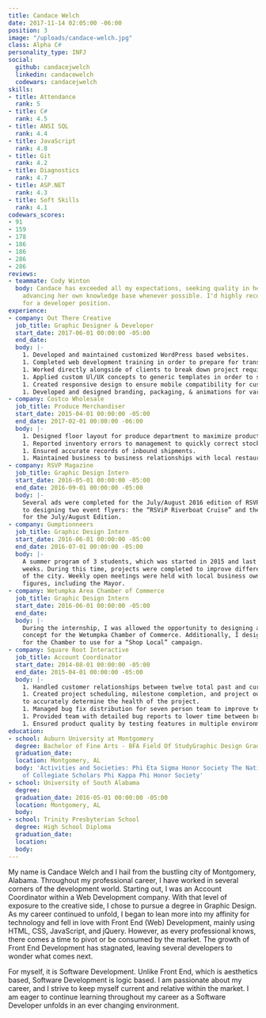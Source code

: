 ```yaml
---
title: Candace Welch
date: 2017-11-14 02:05:00 -06:00
position: 3
image: "/uploads/candace-welch.jpg"
class: Alpha C#
personality_type: INFJ
social:
  github: candacejwelch
  linkedin: candacewelch
  codewars: candacejwelch
skills:
- title: Attendance
  rank: 5
- title: C#
  rank: 4.5
- title: ANSI SQL
  rank: 4.4
- title: JavaScript
  rank: 4.8
- title: Git
  rank: 4.2
- title: Diagnostics
  rank: 4.7
- title: ASP.NET
  rank: 4.3
- title: Soft Skills
  rank: 4.1
codewars_scores:
- 91
- 159
- 178
- 186
- 186
- 286
- 286
reviews:
- teammate: Cody Winton
  body: Candace has exceeded all my expectations, seeking quality in her work and
    advancing her own knowledge base whenever possible. I'd highly recommend Candace
    for a developer position.
experience:
- company: Out There Creative
  job_title: Graphic Designer & Developer
  start_date: 2017-06-01 00:00:00 -05:00
  end_date: 
  body: |-
    1. Developed and maintained customized WordPress based websites.
    1. Completed web development training in order to prepare for transitioning into a primarily development role.
    1. Worked directly alongside of clients to break down project requirements and manage task creation.
    1. Applied custom Ul/UX concepts to generic templates in order to successfully satisfy customer requirements
    1. Created responsive design to ensure mobile compatibility for custom websites.
    1. Developed and designed branding, packaging, & animations for various projects.
- company: Costco Wholesale
  job_title: Produce Merchandiser
  start_date: 2015-04-01 00:00:00 -05:00
  end_date: 2017-02-01 00:00:00 -06:00
  body: |-
    1. Designed floor layout for produce department to maximize product turnover.
    1. Reported inventory errors to management to quickly correct stocking issues and avoid runaway over/under stocking.
    1. Ensured accurate records of inbound shipments.
    1. Maintained business to business relationships with local restaurants in order to promote Costco community involvement.
- company: RSVP Magazine
  job_title: Graphic Design Intern
  start_date: 2016-05-01 00:00:00 -05:00
  end_date: 2016-09-01 00:00:00 -05:00
  body: |-
    Several ads were completed for the July/August 2016 edition of RSVP. In addition
    to designing two event flyers: the “RSViP Riverboat Cruise” and the Release Party
    for the July/August Edition.
- company: Gumptionneers
  job_title: Graphic Design Intern
  start_date: 2016-06-01 00:00:00 -05:00
  end_date: 2016-07-01 00:00:00 -05:00
  body: |-
    A summer program of 3 students, which was started in 2015 and last 6 to 8
    weeks. During this time, projects were completed to improve different aspects
    of the city. Weekly open meetings were held with local business owners and community
    figures, including the Mayor.
- company: Wetumpka Area Chamber of Commerce
  job_title: Graphic Design Intern
  start_date: 2016-06-01 00:00:00 -05:00
  end_date: 
  body: |-
    During the internship, I was allowed the opportunity to designing a new Billboard
    concept for the Wetumpka Chamber of Commerce. Additionally, I designed a banner
    for the Chamber to use for a “Shop Local” campaign.
- company: Square Root Interactive
  job_title: Account Coordinator
  start_date: 2014-08-01 00:00:00 -05:00
  end_date: 2015-04-01 00:00:00 -05:00
  body: |-
    1. Handled customer relationships between twelve total past and current accounts.
    1. Created project scheduling, milestone completion, and project outlook reports
    to accurately determine the health of the project.
    1. Managed bug fix distribution for seven person team to improve team efficiency.
    1. Provided team with detailed bug reports to lower time between breaks and fixes.
    1. Ensured product quality by testing features in multiple environments.
education:
- school: Auburn University at Montgomery
  degree: Bachelor of Fine Arts - BFA Field Of StudyGraphic Design GradeCum Laude
  graduation_date: 
  location: Montgomery, AL
  body: 'Activities and Societies: Phi Eta Sigma Honor Society The National Society
    of Collegiate Scholars Phi Kappa Phi Honor Society'
- school: University of South Alabama
  degree: 
  graduation_date: 2016-05-01 00:00:00 -05:00
  location: Montgomery, AL
  body: 
- school: Trinity Presbyterian School
  degree: High School Diploma
  graduation_date: 
  location: 
  body: 
---
```


My name is Candace Welch and I hail from the bustling city of Montgomery, Alabama. Throughout my professional career, I have worked in several corners of the development world. Starting out, I was an Account Coordinator within a Web Development company. With that level of exposure to the creative side, I chose to pursue a degree in Graphic Design. As my career continued to unfold, I began to lean more into my affinity for technology and fell in love with Front End (Web) Development, mainly using HTML, CSS, JavaScript, and jQuery. However, as every professional knows, there comes a time to pivot or be consumed by the market. The growth of Front End Development has stagnated, leaving several developers to wonder what comes next.

For myself, it is Software Development. Unlike Front End, which is aesthetics based, Software Development is logic based. I am passionate about my career, and I strive to keep myself current and relative within the market. I am eager to continue learning throughout my career as a Software Developer unfolds in an ever changing environment.